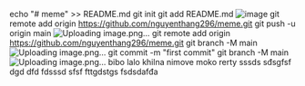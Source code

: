 echo "# meme" >> README.md
git init
git add README.md
![image](https://github.com/nguyenthang296/meme/assets/130072062/318b6bca-7473-4a08-8a3b-74973b1460b6)
git remote add origin https://github.com/nguyenthang296/meme.git
git push -u origin main
![Uploading image.png…]()
git remote add origin https://github.com/nguyenthang296/meme.git
git branch -M main
![Uploading image.png…]()
git commit -m "first commit"
git branch -M main
![Uploading image.png…]()
bibo 
lalo
khilna
nimove
moko
rerty
sssds
sđsgfsf
dgd
dfd
fdsssd
sfsf
fttgdstgs
fsdsdafđa

